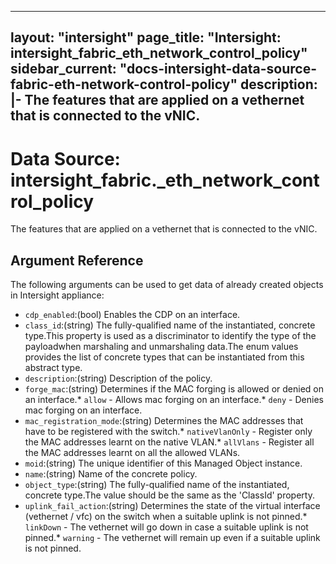 
---
layout: "intersight"
page_title: "Intersight: intersight_fabric_eth_network_control_policy"
sidebar_current: "docs-intersight-data-source-fabric-eth-network-control-policy"
description: |-
The features that are applied on a vethernet that is connected to the vNIC.
---

# Data Source: intersight_fabric._eth_network_control_policy
The features that are applied on a vethernet that is connected to the vNIC.
## Argument Reference
The following arguments can be used to get data of already created objects in Intersight appliance:
* `cdp_enabled`:(bool) Enables the CDP on an interface. 
* `class_id`:(string) The fully-qualified name of the instantiated, concrete type.This property is used as a discriminator to identify the type of the payloadwhen marshaling and unmarshaling data.The enum values provides the list of concrete types that can be instantiated from this abstract type. 
* `description`:(string) Description of the policy. 
* `forge_mac`:(string) Determines if the MAC forging is allowed or denied on an interface.* `allow` - Allows mac forging on an interface.* `deny` - Denies mac forging on an interface. 
* `mac_registration_mode`:(string) Determines the MAC addresses that have to be registered with the switch.* `nativeVlanOnly` - Register only the MAC addresses learnt on the native VLAN.* `allVlans` - Register all the MAC addresses learnt on all the allowed VLANs. 
* `moid`:(string) The unique identifier of this Managed Object instance. 
* `name`:(string) Name of the concrete policy. 
* `object_type`:(string) The fully-qualified name of the instantiated, concrete type.The value should be the same as the 'ClassId' property. 
* `uplink_fail_action`:(string) Determines the state of the virtual interface (vethernet / vfc) on the switch when a suitable uplink is not pinned.* `linkDown` - The vethernet will go down in case a suitable uplink is not pinned.* `warning` - The vethernet will remain up even if a suitable uplink is not pinned. 
